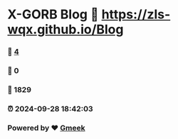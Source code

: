 # X-GORB Blog :link: https://zls-wqx.github.io/Blog 
### :page_facing_up: [4](https://zls-wqx.github.io/Blog/tag.html) 
### :speech_balloon: 0 
### :hibiscus: 1829 
### :alarm_clock: 2024-09-28 18:42:03 
### Powered by :heart: [Gmeek](https://github.com/Meekdai/Gmeek)
